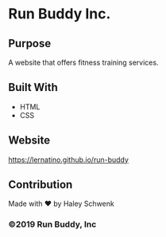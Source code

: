 # Run Buddy Inc.

## Purpose
A website that offers fitness training services.

## Built With
* HTML
* CSS

## Website
https://lernatino.github.io/run-buddy

## Contribution 
Made with ❤️ by Haley Schwenk

### ©️2019 Run Buddy, Inc 
